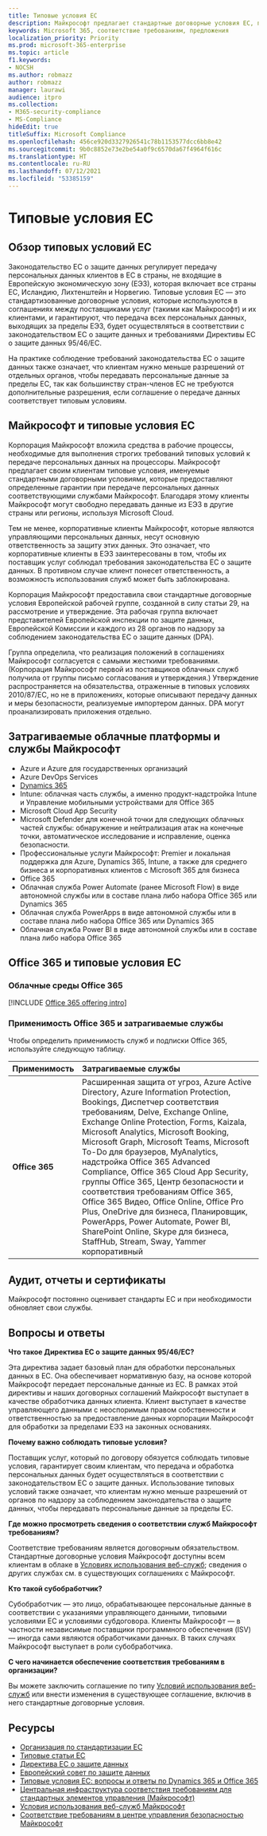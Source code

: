 ```yaml
---
title: Типовые условия ЕС
description: Майкрософт предлагает стандартные договорные условия ЕС, предоставляющие гарантии при передаче персональных данных.
keywords: Microsoft 365, соответствие требованиям, предложения
localization_priority: Priority
ms.prod: microsoft-365-enterprise
ms.topic: article
f1.keywords:
- NOCSH
ms.author: robmazz
author: robmazz
manager: laurawi
audience: itpro
ms.collection:
- M365-security-compliance
- MS-Compliance
hideEdit: true
titleSuffix: Microsoft Compliance
ms.openlocfilehash: 456ce920d3327926541c78b1153577dcc6bb8e42
ms.sourcegitcommit: 9b0c8852e73e2be54a0f9c6570da67f4964f616c
ms.translationtype: HT
ms.contentlocale: ru-RU
ms.lasthandoff: 07/12/2021
ms.locfileid: "53385159"
---
```

# <a name="european-union-model-clauses"></a>Типовые условия ЕС

## <a name="european-union-model-clauses-overview"></a>Обзор типовых условий ЕС

Законодательство ЕС о защите данных регулирует передачу персональных данных клиентов в ЕС в страны, не входящие в Европейскую экономическую зону (ЕЭЗ), которая включает все страны ЕС, Исландию, Лихтенштейн и Норвегию. Типовые условия ЕС — это стандартизованные договорные условия, которые используются в соглашениях между поставщиками услуг (такими как Майкрософт) и их клиентами, и гарантируют, что передача всех персональных данных, выходящих за пределы ЕЭЗ, будет осуществляться в соответствии с законодательством ЕС о защите данных и требованиями Директивы ЕС о защите данных 95/46/ЕС.

На практике соблюдение требований законодательства ЕС о защите данных также означает, что клиентам нужно меньше разрешений от отдельных органов, чтобы передавать персональные данные за пределы ЕС, так как большинству стран-членов ЕС не требуются дополнительные разрешения, если соглашение о передаче данных соответствует типовым условиям.

## <a name="microsoft-and-european-union-model-clauses"></a>Майкрософт и типовые условия ЕС

Корпорация Майкрософт вложила средства в рабочие процессы, необходимые для выполнения строгих требований типовых условий к передаче персональных данных на процессоры. Майкрософт предлагает своим клиентам типовые условия, именуемые стандартными договорными условиями, которые предоставляют определенные гарантии при передаче персональных данных соответствующими службами Майкрософт. Благодаря этому клиенты Майкрософт могут свободно передавать данные из ЕЭЗ в другие страны или регионы, используя Microsoft Cloud.

Тем не менее, корпоративные клиенты Майкрософт, которые являются управляющими персональных данных, несут основную ответственность за защиту этих данных. Это означает, что корпоративные клиенты в ЕЭЗ заинтересованы в том, чтобы их поставщик услуг соблюдал требования законодательства ЕС о защите данных. В противном случае клиент понесет ответственность, а возможность использования служб может быть заблокирована.

Корпорация Майкрософт предоставила свои стандартные договорные условия Европейской рабочей группе, созданной в силу статьи 29, на рассмотрение и утверждение. Эта рабочая группа включает представителей Европейской инспекции по защите данных, Европейской Комиссии и каждого из 28 органов по надзору за соблюдением законодательства ЕС о защите данных (DPA).

Группа определила, что реализация положений в соглашениях Майкрософт согласуется с самыми жесткими требованиями. (Корпорация Майкрософт первой из поставщиков облачных служб получила от группы письмо согласования и утверждения.) Утверждение распространяется на обязательства, отраженные в типовых условиях 2010/87/ЕС, но не в приложениях, которые описывают передачу данных и меры безопасности, реализуемые импортером данных. DPA могут проанализировать приложения отдельно.

## <a name="microsoft-in-scope-cloud-platforms--services"></a>Затрагиваемые облачные платформы и службы Майкрософт

- Azure и Azure для государственных организаций
- Azure DevOps Services
- [Dynamics 365](https://aka.ms/d365-compliance-list)
- Intune: облачная часть службы, а именно продукт-надстройка Intune и Управление мобильными устройствами для Office 365
- Microsoft Cloud App Security
- Microsoft Defender для конечной точки для следующих облачных частей службы: обнаружение и нейтрализация атак на конечные точки, автоматическое исследование и исправление, оценка безопасности.
- Профессиональные услуги Майкрософт: Premier и локальная поддержка для Azure, Dynamics 365, Intune, а также для среднего бизнеса и корпоративных клиентов с Microsoft 365 для бизнеса
- Office 365
- Облачная служба Power Automate (ранее Microsoft Flow) в виде автономной службы или в составе плана либо набора Office 365 или Dynamics 365
- Облачная служба PowerApps в виде автономной службы или в составе плана либо набора Office 365 или Dynamics 365
- Облачная служба Power BI в виде автономной службы или в составе плана либо набора Office 365

## <a name="office-365-and-european-union-model-clauses"></a>Office 365 и типовые условия ЕС

### <a name="office-365-cloud-environments"></a>Облачные среды Office 365

[!INCLUDE [Office 365 offering intro](../includes/o365-offering-introduction.md)]

### <a name="office-365-applicability-and-in-scope-services"></a>Применимость Office 365 и затрагиваемые службы

Чтобы определить применимость служб и подписки Office 365, используйте следующую таблицу.

| **Применимость** | **Затрагиваемые службы** |
|:------------------|:----------------------|
| **Office 365** | Расширенная защита от угроз, Azure Active Directory, Azure Information Protection, Bookings, Диспетчер соответствия требованиям, Delve, Exchange Online, Exchange Online Protection, Forms, Kaizala, Microsoft Analytics, Microsoft Booking, Microsoft Graph, Microsoft Teams, Microsoft To-Do для браузеров, MyAnalytics, надстройка Office 365 Advanced Compliance, Office 365 Cloud App Security, группы Office 365, Центр безопасности и соответствия требованиям Office 365, Office 365 Видео, Office Online, Office Pro Plus, OneDrive для бизнеса, Планировщик, PowerApps, Power Automate, Power BI, SharePoint Online, Skype для бизнеса, StaffHub, Stream, Sway, Yammer корпоративный |

## <a name="audits-reports-and-certificates"></a>Аудит, отчеты и сертификаты

Майкрософт постоянно оценивает стандарты ЕС и при необходимости обновляет свои службы.

## <a name="frequently-asked-questions"></a>Вопросы и ответы

**Что такое Директива ЕС о защите данных 95/46/EC?**

Эта директива задает базовый план для обработки персональных данных в ЕС. Она обеспечивает нормативную базу, на основе которой Майкрософт передает персональные данные из ЕС. В рамках этой директивы и наших договорных соглашений Майкрософт выступает в качестве обработчика данных клиента. Клиент выступает в качестве управляющего данными с неоспоримым правом собственности и ответственностью за предоставление данных корпорации Майкрософт для обработки за пределами ЕЭЗ на законных основаниях.

**Почему важно соблюдать типовые условия?**

Поставщик услуг, который по договору обязуется соблюдать типовые условия, гарантирует своим клиентам, что передача и обработка персональных данных будет осуществляться в соответствии с законодательством ЕС о защите данных. Использование типовых условий также означает, что клиентам нужно меньше разрешений от органов по надзору за соблюдением законодательства о защите данных, чтобы передавать персональные данные за пределы ЕС.

**Где можно просмотреть сведения о соответствии служб Майкрософт требованиям?**

Соответствие требованиям является договорным обязательством. Стандартные договорные условия Майкрософт доступны всем клиентам в облаке в [Условиях использования веб-служб](https://aka.ms/Online-Services-Terms); сведения о других службах см. в существующих соглашениях с Майкрософт.

**Кто такой субобработчик?**

Субобработчик — это лицо, обрабатывающее персональные данные в соответствии с указаниями управляющего данными, типовыми условиями ЕС и условиями субдоговора. Клиенты Майкрософт — в частности независимые поставщики программного обеспечения (ISV) — иногда сами являются обработчиками данных. В таких случаях Майкрософт выступает в роли субобработчика.

**С чего начинается обеспечение соответствия требованиям в организации?**

Вы можете заключить соглашение по типу [Условий использования веб-служб](https://aka.ms/Online-Services-Terms) или внести изменения в существующее соглашение, включив в него стандартные договорные условия.

## <a name="resources"></a>Ресурсы

- [Организация по стандартизации ЕС](https://eur-lex.europa.eu/)
- [Типовые статьи ЕС](https://aka.ms/EU-model_clauses)
- [Директива ЕС о защите данных](https://aka.ms/EU-DPD)
- [Европейский совет по защите данных](https://edpb.europa.eu/)
- [Типовые условия ЕС: вопросы и ответы по Dynamics 365 и Office 365](https://products.office.com/business/office-365-trust-center-eu-model-clauses-faq)
- [Центральная инфраструктура соответствия требованиям для стандартных элементов управления (Майкрософт)](https://www.microsoft.com/trustcenter/common-controls-hub)
- [Условия использования веб-служб Майкрософт](https://aka.ms/Online-Services-Terms)
- [Соответствие требованиям в центре управления безопасностью Майкрософт](https://www.microsoft.com/trust-center/compliance/compliance-overview)
